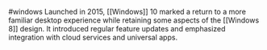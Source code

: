 #windows 
Launched in 2015, [[Windows]] 10 marked a return to a more familiar desktop experience while retaining some aspects of the [[Windows 8]] design. It introduced regular feature updates and emphasized integration with cloud services and universal apps.
